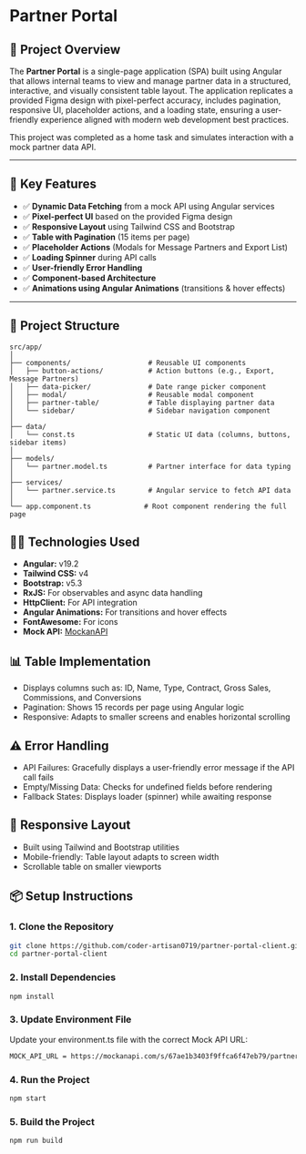 # Partner Portal

## 📄 Project Overview

The **Partner Portal** is a single-page application (SPA) built using Angular that allows internal teams to view and manage partner data in a structured, interactive, and visually consistent table layout. The application replicates a provided Figma design with pixel-perfect accuracy, includes pagination, responsive UI, placeholder actions, and a loading state, ensuring a user-friendly experience aligned with modern web development best practices.

This project was completed as a home task and simulates interaction with a mock partner data API.

---

## 🚀 Key Features

- ✅ **Dynamic Data Fetching** from a mock API using Angular services
- ✅ **Pixel-perfect UI** based on the provided Figma design
- ✅ **Responsive Layout** using Tailwind CSS and Bootstrap
- ✅ **Table with Pagination** (15 items per page)
- ✅ **Placeholder Actions** (Modals for Message Partners and Export List)
- ✅ **Loading Spinner** during API calls
- ✅ **User-friendly Error Handling**
- ✅ **Component-based Architecture**
- ✅ **Animations using Angular Animations** (transitions & hover effects)

---

## 🧱 Project Structure

```
src/app/
│
├── components/                   # Reusable UI components
│   ├── button-actions/           # Action buttons (e.g., Export, Message Partners)
│   ├── data-picker/              # Date range picker component
│   ├── modal/                    # Reusable modal component
│   ├── partner-table/            # Table displaying partner data
│   └── sidebar/                  # Sidebar navigation component
│
├── data/
│   └── const.ts                  # Static UI data (columns, buttons, sidebar items)
│
├── models/
│   └── partner.model.ts          # Partner interface for data typing
│
├── services/
│   └── partner.service.ts        # Angular service to fetch API data
│
└── app.component.ts             # Root component rendering the full page
```

## 🧑‍💻 Technologies Used

- **Angular:** v19.2
- **Tailwind CSS:** v4
- **Bootstrap:** v5.3
- **RxJS:** For observables and async data handling
- **HttpClient:** For API integration
- **Angular Animations:** For transitions and hover effects
- **FontAwesome:** For icons
- **Mock API:** [MockanAPI](https://mockanapi.com/s/67ae1b3403f9ffca6f47eb79/partners?mock_delay=5000)


## 📊 Table Implementation

- Displays columns such as: ID, Name, Type, Contract, Gross Sales, Commissions, and Conversions
- Pagination: Shows 15 records per page using Angular logic
- Responsive: Adapts to smaller screens and enables horizontal scrolling

## ⚠️ Error Handling

- API Failures: Gracefully displays a user-friendly error message if the API call fails
- Empty/Missing Data: Checks for undefined fields before rendering
- Fallback States: Displays loader (spinner) while awaiting response

## 📱 Responsive Layout
- Built using Tailwind and Bootstrap utilities
- Mobile-friendly: Table layout adapts to screen width
- Scrollable table on smaller viewports

## 📦 Setup Instructions

### 1. Clone the Repository

```bash
git clone https://github.com/coder-artisan0719/partner-portal-client.git
cd partner-portal-client
```

### 2. Install Dependencies

```bash
npm install
```

### 3. Update Environment File

Update your environment.ts file with the correct Mock API URL:
```bash
MOCK_API_URL = https://mockanapi.com/s/67ae1b3403f9ffca6f47eb79/partners?mock_delay=5000
```

### 4. Run the Project

```bash
npm start
```

### 5. Build the Project
```bash
npm run build
```